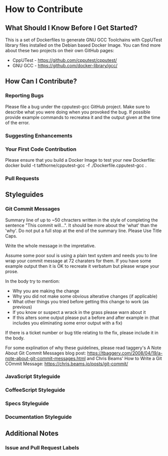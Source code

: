 # How to Contribute

## What Should I Know Before I Get Started?

This is a set of Dockerfiles to generate GNU GCC Toolchains with CppUTest
library files installed on the Debian based Docker Image.  You can find more
about these two projects on their own GitHub pages:
* CppUTest - https://github.com/cpputest/cpputest/
* GNU GCC - https://github.com/docker-library/gcc/

## How Can I Contribute?

### Reporting Bugs

Please file a bug under the cpputest-gcc GitHub project.  Make sure to describe
what you were doing when you provoked the bug.  If possible provide example
commands to recreatea it and the output given at the time of the error.

### Suggesting Enhancements
### Your First Code Contribution

Please ensure that you build a Docker Image to test your new Dockerfile:
 docker build -t tafthorne/cpputest-gcc -f ./Dockerfile.cpputest-gcc .

### Pull Requests

## Styleguides

### Git Commit Messages

Summary line of up to ~50 chracters written in the style of completing the
sentence "This commit will...".  It should be more about the 'what' than the
'why'.  Do not put a full stop at the end of the summary line.  Please Use
Title Caps.

Write the whole message in the impretative.

Assume some poor soul is using a plain text system and needs you to line wrap
your commit message at 72 charaters for them.  If you have some example output
then it is OK to recreate it verbatum but please wrape your prose.

In the body try to mention:
* Why you are making the change
* Why you did not make some obvious alterative changes (if applicable)
* What other things you tried before getting this change to work (as previous)
* If you know or suspect a wrack in the grass please warn about it
* If this alters some output please put a before and after example in (that
includes you eliminating some error output with a fix)

If there is a ticket number or bug title relating to the fix, please include it
in the body.

For some explination of why these guidelines, please read taggery's A Note
About Git Commit Messages blog post:
https://tbaggery.com/2008/04/19/a-note-about-git-commit-messages.html
and Chris Beams' How to Write a Git COmmit Message:
https://chris.beams.io/posts/git-commit/

### JavaScript Styleguide
### CoffeeScript Styleguide
### Specs Styleguide
### Documentation Styleguide

## Additional Notes
### Issue and Pull Request Labels

